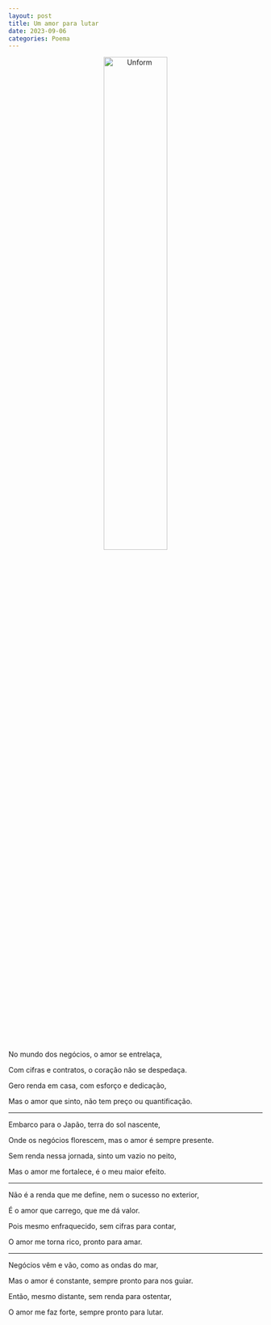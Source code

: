 ```yaml
---
layout: post
title: Um amor para lutar
date: 2023-09-06
categories: Poema
---
```


<p align="center">
<img src="{{ site.baseurl }}/images/2023-09-06-Um-amor-para-lutar.png" height="50%" width="50%" alt="Unform" />
</p>

No mundo dos negócios, o amor se entrelaça,

Com cifras e contratos, o coração não se despedaça.

Gero renda em casa, com esforço e dedicação,

Mas o amor que sinto, não tem preço ou quantificação.

---

Embarco para o Japão, terra do sol nascente,

Onde os negócios florescem, mas o amor é sempre presente.

Sem renda nessa jornada, sinto um vazio no peito,

Mas o amor me fortalece, é o meu maior efeito.

---

Não é a renda que me define, nem o sucesso no exterior,

É o amor que carrego, que me dá valor.

Pois mesmo enfraquecido, sem cifras para contar,

O amor me torna rico, pronto para amar.

---

Negócios vêm e vão, como as ondas do mar,

Mas o amor é constante, sempre pronto para nos guiar.

Então, mesmo distante, sem renda para ostentar,

O amor me faz forte, sempre pronto para lutar.